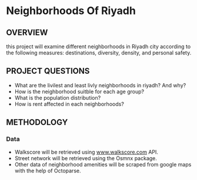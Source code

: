 # Neighborhoods Of Riyadh
## OVERVIEW
this project will examine different neighborhoods in Riyadh city according to the following measures: destinations, diversity, density, and personal safety. 

## PROJECT QUESTIONS  
- What are the livilest and least livly neighborhoods in riyadh? And why?
- How is the neighborhood suitble for each age group?
- What is the population distribution?
- How is rent affected in each neighborhoods?

## METHODOLOGY  
### Data

- Walkscore will be retrieved using www.walkscore.com API.
- Street network will be retrieved using the Osmnx package.
- Other data of neighborhood amenities will be scraped from google maps with the help of Octoparse.
